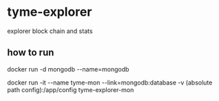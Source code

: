 # tyme-explorer
explorer block chain and stats

## how to run

docker run  -d mongodb --name=mongodb

docker run -it --name tyme-mon --link=mongodb:database -v (absolute path config):/app/config tyme-explorer-mon

